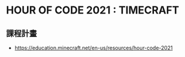 # HOUR OF CODE 2021 : TIMECRAFT

## 課程計畫
- https://education.minecraft.net/en-us/resources/hour-code-2021
